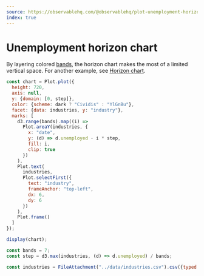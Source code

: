 ```yaml
---
source: https://observablehq.com/@observablehq/plot-unemployment-horizon-chart
index: true
---
```


# Unemployment horizon chart

By layering colored [bands](https://observablehq.com/plot/marks/area), the horizon chart makes the most of a limited vertical space. For another example, see [Horizon chart](./horizon).

```js echo
const chart = Plot.plot({
  height: 720,
  axis: null,
  y: {domain: [0, step]},
  color: {scheme: dark ? "Cividis" : "YlGnBu"},
  facet: {data: industries, y: "industry"},
  marks: [
    d3.range(bands).map((i) =>
      Plot.areaY(industries, {
        x: "date",
        y: (d) => d.unemployed - i * step,
        fill: i,
        clip: true
      })
    ),
    Plot.text(
      industries,
      Plot.selectFirst({
        text: "industry",
        frameAnchor: "top-left",
        dx: 6,
        dy: 6
      })
    ),
    Plot.frame()
  ]
});

display(chart);
```

```js echo
const bands = 7;
const step = d3.max(industries, (d) => d.unemployed) / bands;
```

```js echo
const industries = FileAttachment("../data/industries.csv").csv({typed: true});
```

